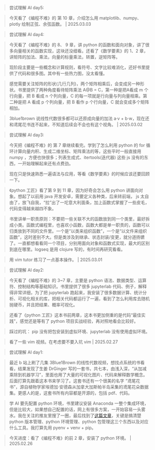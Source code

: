 > 尝试理解 AI day5:

> 今天看了《编程不难》的 第 10 章，介绍怎么用 matplotlib、numpy、plotly 绘制正弦、余弦函数。 | 2025.03.03

> 尝试理解 AI day4:

> 今天看了《编程不难》的 8、 9 章，讲 python 的函数和面向对象，讲了很多向量相关的函数实现，这块还没细看。还看了《数学要素》的 1、2 章，讲矩阵的加法、乘法，向量的标量乘法，转置，逆矩阵等。

> 现阶段主要是一些概念和计算规则，看符号、文字比较难消化，还好书里提供了代码和很多图。其中有一些热力图，没太看懂。

> 感觉需要关注矩阵的形状(几行几列)，两个矩阵相乘后，会变成另一种形状。书里提供了两种角度看待矩阵乘法 A@B = C，第一种是把A看成 m 个行向量，把 B 看成 n 个列向量，C 的每一项就是行向量与列向量相乘。第二种是把 A 看成 p 个列向量，把 B 看作 p 个行向量，C 就会变成多个矩阵相加。

> 3blue1brown 说线性代数很多都可以还原成向量的加法 a·v + b·w，现在还和鸢尾花书连不起来，不知道后续会不会也有这个视角。 | 2025.03.02

> 尝试理解 AI day3:

> 今天把《编程不难》的 第 7 章继续看完。学到了怎么利用 python 的 for 循环计算向量内积、生成二维坐标、矩阵乘法的等，这些平时一般直接用 numpy ，方便也快很多；列表生成式、itertools(迭代器) 这些 js 没有的东西，一开始理解起来还有点费劲。

> 现在只是快速熟悉一遍语法与应用，等看《数学要素》的时候应该还要回顾一下。

> 《python 工匠》看了第 9 到 11 章，因为好奇会怎么用 python 讲面向对象。想起了以前用 java 开发安卓，需要定义各种类，后来转前端， js 太自由了，放飞自我，“拉”出了一坨意大利面条，加上函数式掌握了一些皮毛，代码变得越来越四不象。

> 书里讲单一职责原则：不要把一些关联不大的函数放到同一个类里，最好拆成小类。函数式编程里，也喜欢小函数，函数大都是单一职责的，函数可以归类放到不同的文件里。一个是“以类来组织函数”，一个是“以文件来组织函数”，这时差别不大。但是类涉及到继承、状态封装/变更，就分道扬镳了。一直都想看看同一个项目，分别用面向对象和函数式实现，最大的区别到底在哪里。logseq 是用 clojure 写的，有时间再研究看看。

> 用 vim tutor 练习了一点基本操作。 | 2025.03.01

> 尝试理解 AI day2:

> 今天看了《编程不难》的 3~7 章，主要是 python 语法、数据类型、运算符、控制结构等基础知识。书里提供了很多 jupyterlab 代码、例子，解释得非常详细，为了把 jupyterlab 跑起来，我安装了很多数据计算、统计分析、可视化相关的库，把相关代码都运行了一遍，看到了怎么利用库去随机抛硬币，并且把结果、概率可视化。

> 还看了《python 工匠》这本书前两章，这本书更加侧重的是代码“最佳实践”，感觉还是等有了 python 项目实战经验，再对照地看会比较好。

> 踩过的坑： pip 没有把包安装到虚拟环境、jupyterlab 没有使用虚拟环境。

> 看了一些 vim 视频。在考虑要不要入坑 vim | 2025.02.27

> 尝试理解 AI day1:

> 最近 b 站上刷了几集 3Blue1Brown 的线性代数视频，想找点系统的书看看，结果发现了生姜 DrGinger 写的一套书，共七本，由浅入深，“从加减乘除到机器学习”，里面也用了大量的可视化图片、代码来解释数学概念。后面打算先跟着这本书来学习了。这套书还有一个很美的名字 “鸢尾花书”，源自植物学家埃德加·安德森从加拿大加斯帕半岛采集的鸢尾花朵数据集。更感人的是，这套书所有内容都是开源的，包括 pdf、代码。

> 学 AI 要先配置 python 环境，书里建议安装 Anaconda 一整个集成环境，但是比较大，如果想自己配置的话，网上有很多方案，一开始容易一头雾水。我在关注的推友里搜了一圈，最后找到了[这篇文章](https://alpopkes.com/posts/python/packaging_tools/)，关键是搞清楚 python 版本管理、python 环境管理、python 包管理这三个东西以及对应什么工具。我打算先用 pyenv + venv + pip。

> 今天进度：看了《编程不难》的前 2 章，安装了 python 环境。 | 2025.02.26
